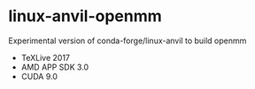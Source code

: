 # linux-anvil-openmm

Experimental version of conda-forge/linux-anvil to build openmm

* TeXLive 2017
* AMD APP SDK 3.0
* CUDA 9.0
